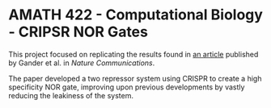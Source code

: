 # AMATH 422 - Computational Biology - CRIPSR NOR Gates

This project focused on replicating the results found in [an article](https://www.nature.com/articles/ncomms15459?fbclid=IwAR3QN3lGy5qcakL6c9YztTK2aCRDt2xNNgvGr4DEvkVc4gzT6aV1TaBubF0) published by Gander et al. in *Nature Communications*.

The paper developed a two repressor system using CRISPR to create a high specificity NOR gate, improving
upon previous developments by vastly reducing the leakiness of the system.
